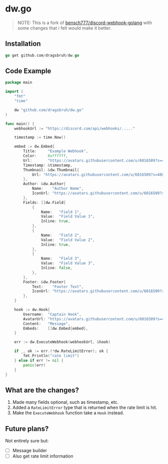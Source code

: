 # dw.go

> NOTE: This is a fork of [bensch777/discord-webhook-golang](https://github.com/bensch777/discord-webhook-golang) with some changes that i felt would make it better.

## Installation

```go
go get github.com/dragsbruh/dw.go
```

## Code Example

```go
package main

import (
	"fmt"
	"time"

	dw "github.com/dragsbruh/dw.go"
)

func main() {
	webhookUrl := "https://discord.com/api/webhooks/....."

	timestamp := time.Now()

	embed := dw.Embed{
		Title:     "Example Webhook",
		Color:     0xffffff,
		Url:       "https://avatars.githubusercontent.com/u/6016509?s=48&v=4",
		Timestamp: &timestamp,
		Thumbnail: &dw.Thumbnail{
			Url: "https://avatars.githubusercontent.com/u/6016509?s=48&v=4",
		},
		Author: &dw.Author{
			Name:    "Author Name",
			IconUrl: "https://avatars.githubusercontent.com/u/6016509?s=48&v=4",
		},
		Fields: []dw.Field{
			{
				Name:   "Field 1",
				Value:  "Field Value 1",
				Inline: true,
			},
			{
				Name:   "Field 2",
				Value:  "Field Value 2",
				Inline: true,
			},
			{
				Name:   "Field 3",
				Value:  "Field Value 3",
				Inline: false,
			},
		},
		Footer: &dw.Footer{
			Text:    "Footer Text",
			IconUrl: "https://avatars.githubusercontent.com/u/6016509?s=48&v=4",
		},
	}

	hook := dw.Hook{
		Username:  "Captain Hook",
		AvatarUrl: "https://avatars.githubusercontent.com/u/6016509?s=48&v=4",
		Content:   "Message",
		Embeds:    []dw.Embed{embed},
	}

	err := dw.ExecuteWebhook(webhookUrl, &hook)

	if _, ok := err.(*dw.RateLimitError); ok {
		fmt.Println("rate limit")
	} else if err != nil {
		panic(err)
	}
}
```

## What are the changes?

1. Made many fields optional, such as timestamp, etc.
2. Added a `RateLimitError` type that is returned when the rate limit is hit.
3. Make the `ExecuteWebhook` function take a `Hook` instead.

## Future plans?

Not entirely sure but:

- [ ] Message builder
- [ ] Also get rate limit information
